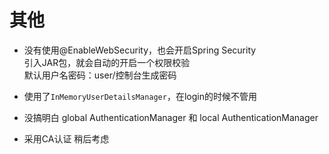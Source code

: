 # 其他

- 没有使用@EnableWebSecurity，也会开启Spring Security  
  引入JAR包，就会自动的开启一个权限校验  
  默认用户名密码：user/控制台生成密码  

- 使用了`InMemoryUserDetailsManager`，在login的时候不管用  

- 没搞明白 global AuthenticationManager 和 local AuthenticationManager

- 采用CA认证 稍后考虑